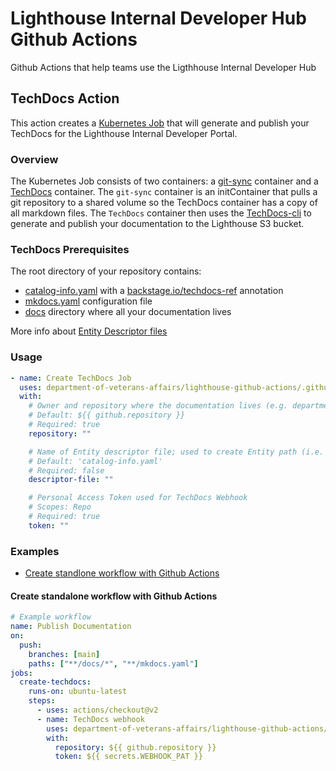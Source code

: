 # Lighthouse Internal Developer Hub Github Actions

Github Actions that help teams use the Ligthhouse Internal Developer Hub

## TechDocs Action

This action creates a [Kubernetes Job](https://github.com/department-of-veterans-affairs/lighthouse-github-actions/blob/main/scripts/create-techdocs-job.sh) that will generate and publish your TechDocs for the Lighthouse Internal Developer Portal.

### Overview

The Kubernetes Job consists of two containers: a [git-sync](https://github.com/kubernetes/git-sync) container and a [TechDocs](https://github.com/department-of-veterans-affairs/lighthouse-developer-portal/blob/main/techdocs/Dockerfile.techdocs) container. The `git-sync` container is an initContainer that pulls a git repository to a shared volume so the TechDocs container has a copy of all markdown files. The `TechDocs` container then uses the [TechDocs-cli](https://backstage.io/docs/features/techdocs/cli) to generate and publish your documentation to the Lighthouse S3 bucket.

### TechDocs Prerequisites

The root directory of your repository contains:

- [catalog-info.yaml](https://github.com/department-of-veterans-affairs/lighthouse-developer-portal/blob/main/catalog-info.yaml) with a [backstage.io/techdocs-ref](https://backstage.io/docs/features/software-catalog/well-known-annotations#backstageiotechdocs-ref) annotation
- [mkdocs.yaml](https://github.com/department-of-veterans-affairs/lighthouse-developer-portal/blob/main/mkdocs.yml) configuration file
- [docs](https://github.com/department-of-veterans-affairs/lighthouse-developer-portal/tree/main/docs) directory where all your documentation lives

More info about [Entity Descriptor files](https://backstage.io/docs/features/software-catalog/descriptor-format#overall-shape-of-an-entity)

### Usage

<!-- start usage -->

```yaml
- name: Create TechDocs Job
  uses: department-of-veterans-affairs/lighthouse-github-actions/.github/actions/techdocs@main
  with:
    # Owner and repository where the documentation lives (e.g. department-of-veterans-affairs/lighthouse-developer-portal)
    # Default: ${{ github.repository }}
    # Required: true
    repository: ""

    # Name of Entity descriptor file; used to create Entity path (i.e. namespace/kind/name)
    # Default: 'catalog-info.yaml'
    # Required: false
    descriptor-file: ""

    # Personal Access Token used for TechDocs Webhook
    # Scopes: Repo
    # Required: true
    token: ""
```

<!-- end usage -->

### Examples

- [Create standlone workflow with Github Actions](#Create-standalone-workflow-with-github-actions)

#### Create standalone workflow with Github Actions

```yaml
# Example workflow
name: Publish Documentation
on:
  push:
    branches: [main]
    paths: ["**/docs/*", "**/mkdocs.yaml"]
jobs:
  create-techdocs:
    runs-on: ubuntu-latest
    steps:
      - uses: actions/checkout@v2
      - name: TechDocs webhook
        uses: department-of-veterans-affairs/lighthouse-github-actions/.github/actions/techdocs-webhook@main
        with:
          repository: ${{ github.repository }}
          token: ${{ secrets.WEBHOOK_PAT }}
```
